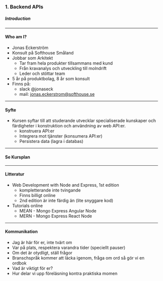 ### 1. Backend APIs
##### Introduction

---

#### Who am I?</h4>
* Jonas Eckerström
* Konsult på Softhouse Småland
* Jobbar som Arkitekt
  * Tar fram hela produkter tillsammans med kund
  * Från kravanalys och utveckling  till molndrift
  * Leder och stöttar team
* 5 år på produktbolag, 8 år som konsult
* Finns på:
  * slack @jonaseck
  * mail: jonas.eckerstrom@softhouse.se

---


#### Syfte</h4>
* Kursen syftar till att studerande utvecklar specialiserade kunskaper och färdigheter i konstruktion och användning av web API:er.
  * konstruera API:er
  * Integrera mot tjänster (konsumera API:er)
  * Persistera data (lagra i databas)

---

#### Se Kursplan</h4>

---

#### Litteratur</h4>

* Web Development with Node and Express, 1st edition
  * kompletterande inte tvingande
  * Finns billigt online
  * 2nd edition är inte färdig än (lite snyggare kod)
* Tutorials online
  * MEAN - Mongo Express Angular Node
  * MERN - Mongo Express React Node

---

#### Kommunikation</h4>
* Jag är här för er, inte tvärt om
* Var på plats, respektera varandra tider (speciellt pauser)
* Om det är otydligt, ställ frågor
* Branschspråk kommer att läcka igenom, fråga om ord så gör vi en ordbok
* Vad är viktigt för er?
* Hur delar vi upp föreläsning kontra praktiska momen